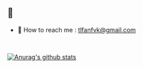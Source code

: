 
<!-- [![Website](https://img.shields.io/website?label=codeSTACKr.com&style=for-the-badge&url=https%3A%2F%2Fcodestackr.com)](https://codestackr.com)
[![Twitter Follow](https://img.shields.io/twitter/follow/codeSTACKr?color=1DA1F2&logo=twitter&style=for-the-badge)](https://twitter.com/intent/follow?original_referer=https%3A%2F%2Fgithub.com%2FcodeSTACKr&screen_name=codeSTACKr) -->

##  👋

<!-- - 🌱 I’m currently learning spring-boot, jpa, REST API -->
<!-- - 📝 Blog : https://woodcock.tistory.com -->
- :e-mail: How to reach me : tlfanfvk@gmail.com


<br />

[![Anurag's github stats](https://github-readme-stats.vercel.app/api?username=brick0123&count_private=true&show_icons=true&theme=algolia)](https://github.com/anuraghazra/github-readme-stats)


<!--
**brick0123/brick0123** is a ✨ _special_ ✨ repository because its `README.md` (this file) appears on your GitHub profile.

Here are some ideas to get you started:

- 🔭 I’m currently working on ...
- 🌱 I’m currently learning ...
- 👯 I’m looking to collaborate on ...
- 🤔 I’m looking for help with ...
- 💬 Ask me about ...
- 📫 How to reach me: ...
- 😄 Pronouns: ...
- ⚡ Fun fact: ...
-->
